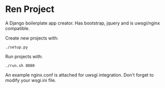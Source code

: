 Ren Project
===========

A Django boilerplate app creator. Has bootstrap, jquery and is uwsgi/nginx compatible.

Create new projects with:

    ./setup.py

Run projects with:

    ./run.sh 8080


An example nginx.conf is attached for uwsgi integration.
Don't forget to modify your wsgi.ini file.
